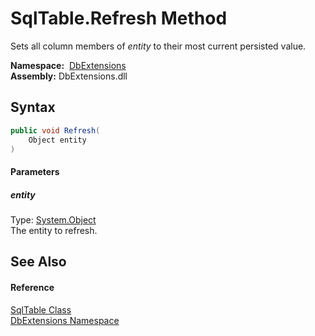 SqlTable.Refresh Method
=======================
Sets all column members of *entity* to their most current persisted value.

  **Namespace:**  [DbExtensions][1]  
  **Assembly:** DbExtensions.dll

Syntax
------

```csharp
public void Refresh(
	Object entity
)
```

#### Parameters

##### *entity*
Type: [System.Object][2]  
The entity to refresh.


See Also
--------

#### Reference
[SqlTable Class][3]  
[DbExtensions Namespace][1]  

[1]: ../README.md
[2]: https://docs.microsoft.com/dotnet/api/system.object
[3]: README.md
